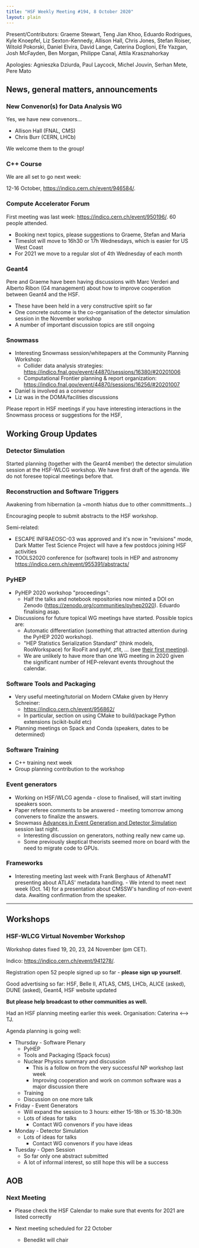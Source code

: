 ```yaml
---
title: "HSF Weekly Meeting #194, 8 October 2020"
layout: plain
---
```


Present/Contributors: Graeme Stewart, Teng Jian Khoo, Eduardo Rodrigues, Kyle Knoepfel, Liz Sexton-Kennedy, Allison Hall, Chris Jones, Stefan Roiser, Witold Pokorski, Daniel Elvira, David Lange, Caterina Doglioni, Efe Yazgan, Josh McFayden, Ben Morgan, Philippe Canal, Attila Krasznahorkay

Apologies: Agnieszka Dziurda, Paul Laycock, Michel Jouvin, Serhan Mete, Pere Mato

## News, general matters, announcements

### New Convenor(s) for Data Analysis WG

Yes, we have new convenors...

- Allison Hall (FNAL, CMS)
- Chris Burr (CERN, LHCb)

We welcome them to the group!

### C++ Course

We are all set to go next week:

12-16 October, <https://indico.cern.ch/event/946584/>.

### Compute Accelerator Forum

First meeting was last week: <https://indico.cern.ch/event/950196/>. 60 people attended.

- Booking next topics, please suggestions to Graeme, Stefan and Maria
- Timeslot will move to 16h30 or 17h Wednesdays, which is easier for US West Coast
- For 2021 we move to a regular slot of 4th Wednesday of each month

### Geant4

Pere and Graeme have been having discussions with Marc Verderi and Alberto Ribon (G4 management) about how to improve cooperation between Geant4 and the HSF.

- These have been held in a very constructive spirit so far
- One concrete outcome is the co-organisation of the detector simulation session in the November workshop
- A number of important discussion topics are still ongoing

### Snowmass

- Interesting Snowmass session/whitepapers at the Community Planning Workshop:
  - Collider data analysis strategies: <https://indico.fnal.gov/event/44870/sessions/16380/#20201006>
  - Computational Frontier planning & report organization: <https://indico.fnal.gov/event/44870/sessions/16256/#20201007>
- Daniel is involved as a convenor
- Liz was in the DOMA/facilities discussions

Please report in HSF meetings if you have interesting interactions in the Snowmass process or suggestions for the HSF,

## Working Group Updates

### Detector Simulation

Started planning (together with the Geant4 member) the detector simulation session at the HSF-WLCG workshop. We have first draft of the agenda. We do not foresee topical meetings before that.

### Reconstruction and Software Triggers

Awakening from hibernation (a ~month hiatus due to other committments...)

Encouraging people to submit abstracts to the HSF workshop.

Semi-related:

- ESCAPE INFRAEOSC-03 was approved and it's now in "revisions" mode, Dark Matter Test Science Project will have a few postdocs joining HSF activities
- TOOLS2020 conference for (software) tools in HEP and astronomy <https://indico.cern.ch/event/955391/abstracts/>

### PyHEP

- PyHEP 2020 workshop "proceedings":
  - Half the talks and notebook repositories now minted a DOI on Zenodo (<https://zenodo.org/communities/pyhep2020>). Eduardo finalising asap.
- Discussions for future topical WG meetings have started. Possible topics are:
  - Automatic differentiation (something that attracted attention during the PyHEP 2020 workshop).
  - "HEP Statistics Serialization Standard" (think models, RooWorkspace) for RooFit and pyhf, zfit, ... (see [their first meeting](https://indico.cern.ch/event/896473/)).
  - We are unlikely to have more than one WG meeting in 2020 given the significant number of HEP-relevant events throughout the calendar.

### Software Tools and Packaging

- Very useful meeting/tutorial on Modern CMake given by Henry Schreiner:
  - <https://indico.cern.ch/event/956862/>
  - In particular, section on using CMake to build/package Python extensions (scikit-build etc)
- Planning meetings on Spack and Conda (speakers, dates to be determined)

### Software Training

- C++ training next week
- Group planning contribution to the workshop

### Event generators

- Working on HSF/WLCG agenda - close to finalised, will start inviting speakers soon.
- Paper referee comments to be answered - meeting tomorrow among conveners to finalize the answers.
- Snowmass [Advances in Event Generation and Detector Simulation](https://indico.fnal.gov/event/44870/sessions/16258/#20201007) session last night.
  - Interesting discussion on generators, nothing really new came up.
  - Some previously skeptical theorists seemed more on board with the need to migrate code to GPUs.

### Frameworks

- Interesting meeting last week with Frank Berghaus of AthenaMT presenting about ATLAS' metadata handling. - We intend to meet next week (Oct. 14) for a presentation about CMSSW's handling of non-event data. Awaiting confirmation from the speaker.

---

## Workshops

### HSF-WLCG Virtual November Workshop

Workshop dates fixed 19, 20, 23, 24 November (pm CET).

Indico: <https://indico.cern.ch/event/941278/>.

Registration open 52 people signed up so far - **please sign up yourself**.

Good advertising so far: HSF, Belle II, ATLAS, CMS, LHCb, ALICE (asked), DUNE (asked), Geant4, HSF website updated

**But please help broadcast to other communities as well.**

Had an HSF planning meeting earlier this week. Organisation: Caterina <--> TJ.

Agenda planning is going well:

- Thursday - Software Plenary
  - PyHEP
  - Tools and Packaging (Spack focus)
  - Nuclear Physics summary and discussion
    - This is a follow on from the very successful NP workshop last week
    - Improving cooperation and work on common software was a major discussion there
  - Training
  - Discussion on one more talk
- Friday - Event Generators
  - Will expand the session to 3 hours: either 15-18h or 15.30-18.30h
  - Lots of ideas for talks
    - Contact WG convenors if you have ideas
- Monday - Detector Simulation
  - Lots of ideas for talks
    - Contact WG convenors if you have ideas
- Tuesday - Open Session
  - So far only one abstract submitted
  - A lot of informal interest, so still hope this will be a success

## AOB

### Next Meeting

- Please check the HSF Calendar to make sure that events for 2021 are listed correctly

- Next meeting scheduled for 22 October
  - Benedikt will chair
